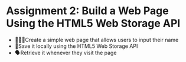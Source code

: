 # Assignment 2: Build a Web Page Using the HTML5 Web Storage API
- 👩🏻‍💻Create a simple web page that allows users to input their name
- 💾Save it locally using the HTML5 Web Storage API
- 🗣️Retrieve it whenever they visit the page
